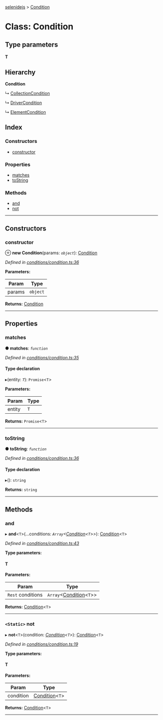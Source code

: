 [selenidejs](../README.md) > [Condition](../classes/condition.md)

# Class: Condition

## Type parameters
#### T 
## Hierarchy

**Condition**

↳  [CollectionCondition](collectioncondition.md)

↳  [DriverCondition](drivercondition.md)

↳  [ElementCondition](elementcondition.md)

## Index

### Constructors

* [constructor](condition.md#constructor)

### Properties

* [matches](condition.md#matches)
* [toString](condition.md#tostring)

### Methods

* [and](condition.md#and)
* [not](condition.md#not)

---

## Constructors

<a id="constructor"></a>

###  constructor

⊕ **new Condition**(params: *`object`*): [Condition](condition.md)

*Defined in [conditions/condition.ts:36](https://github.com/KnowledgeExpert/selenidejs/blob/647b1e4/lib/conditions/condition.ts#L36)*

**Parameters:**

| Param | Type |
| ------ | ------ |
| params | `object` |

**Returns:** [Condition](condition.md)

___

## Properties

<a id="matches"></a>

###  matches

**● matches**: *`function`*

*Defined in [conditions/condition.ts:35](https://github.com/KnowledgeExpert/selenidejs/blob/647b1e4/lib/conditions/condition.ts#L35)*

#### Type declaration
▸(entity: *`T`*): `Promise`<`T`>

**Parameters:**

| Param | Type |
| ------ | ------ |
| entity | `T` |

**Returns:** `Promise`<`T`>

___
<a id="tostring"></a>

###  toString

**● toString**: *`function`*

*Defined in [conditions/condition.ts:36](https://github.com/KnowledgeExpert/selenidejs/blob/647b1e4/lib/conditions/condition.ts#L36)*

#### Type declaration
▸(): `string`

**Returns:** `string`

___

## Methods

<a id="and"></a>

###  and

▸ **and**<`T`>(...conditions: *`Array`<[Condition](condition.md)<`T`>>*): [Condition](condition.md)<`T`>

*Defined in [conditions/condition.ts:43](https://github.com/KnowledgeExpert/selenidejs/blob/647b1e4/lib/conditions/condition.ts#L43)*

**Type parameters:**

#### T 
**Parameters:**

| Param | Type |
| ------ | ------ |
| `Rest` conditions | `Array`<[Condition](condition.md)<`T`>> |

**Returns:** [Condition](condition.md)<`T`>

___
<a id="not"></a>

### `<Static>` not

▸ **not**<`T`>(condition: *[Condition](condition.md)<`T`>*): [Condition](condition.md)<`T`>

*Defined in [conditions/condition.ts:19](https://github.com/KnowledgeExpert/selenidejs/blob/647b1e4/lib/conditions/condition.ts#L19)*

**Type parameters:**

#### T 
**Parameters:**

| Param | Type |
| ------ | ------ |
| condition | [Condition](condition.md)<`T`> |

**Returns:** [Condition](condition.md)<`T`>

___

